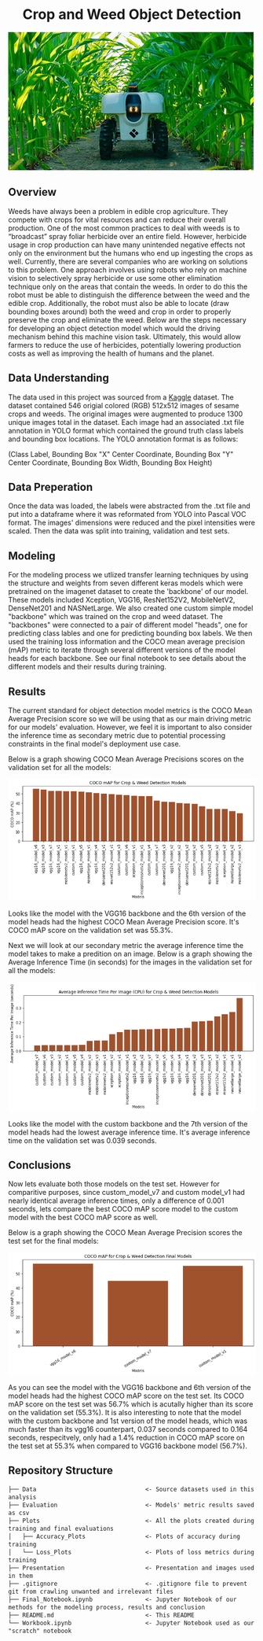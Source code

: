 # <center>Crop and Weed Object Detection</center>
![Robot%20Precision%20Agriculture.jpeg](https://github.com/Andrew-Boucher/Crop-Weed-Detection/blob/main/Presentation/Robot%20Precision%20Agriculture.jpeg)

## Overview

Weeds have always been a problem in edible crop agriculture. They compete with crops for vital resources and can reduce their overall production. One of the most common practices to deal with weeds is to “broadcast” spray foliar herbicide over an entire field. However, herbicide usage in crop production can have many unintended negative effects not only on the environment but the humans who end up ingesting the crops as well. Currently, there are several companies who are working on solutions to this problem. One approach involves using robots who rely on machine vision to selectively spray herbicide or use some other elimination technique only on the areas that contain the weeds. In order to do this the robot must be able to distinguish the difference between the weed and the edible crop. Additionally, the robot must also be able to locate (draw bounding boxes around) both the weed and crop in order to properly preserve the crop and eliminate the weed. Below are the steps necessary for developing an object detection model which would the driving mechanism behind this machine vision task. Ultimately, this would allow farmers to reduce the use of herbicides, potentially lowering production costs as well as improving the health of humans and the planet.

## Data Understanding

The data used in this project was sourced from a [Kaggle](https://www.kaggle.com/datasets/ravirajsinh45/crop-and-weed-detection-data-with-bounding-boxes) dataset. The dataset contained 546 origial colored (RGB) 512x512 images of sesame crops and weeds. The original images were augmented to produce 1300 unique images total in the dataset. Each image had an associated .txt file annotation in YOLO format which contained the ground truth class labels and bounding box locations. The YOLO annotation format is as follows: 

(Class Label, Bounding Box "X" Center Coordinate, Bounding Box "Y" Center Coordinate, Bounding Box Width, Bounding Box Height)

## Data Preperation

Once the data was loaded, the labels were abstracted from the .txt file and put into a dataframe where it was reformated from YOLO into Pascal VOC format. The images' dimensions were reduced and the pixel intensities were scaled. Then the data was split into training, validation and test sets.

## Modeling

For the modeling process we utlized transfer learning techniques by using the structure and weights from seven different keras models which were pretrained on the imagenet dataset to create the 'backbone' of our model. These models included Xception, VGG16, ResNet152V2, MobileNetV2, DenseNet201 and NASNetLarge. We also created one custom simple model "backbone" which was trained on the crop and weed dataset. The "backbones" were connected to a pair of different model "heads", one for predicting class lables and one for predicting bounding box labels. We then used the training loss information and the COCO mean average precision (mAP) metric to iterate through several different versions of the model heads for each backbone. See our final notebook to see details about the different models and their results during training. 

## Results

The current standard for object detection model metrics is the COCO Mean Average Precision score so we will be using that as our main driving metric for our models' evaluation. However, we feel it is important to also consider the inference time as secondary metric due to potential processing constraints in the final model's deployment use case.

Below is a graph showing COCO Mean Average Precisions scores on the validation set for all the models:

![COCO mAP Val](https://github.com/Andrew-Boucher/Crop-Weed-Detection/blob/main/Plots/COCO%20mAP%20for%20Crop%20%26%20Weed%20Detection%20Models.png)

Looks like the model with the VGG16 backbone and the 6th version of the model heads had the highest COCO Mean Average Precision score. It's COCO mAP score on the validation set was 55.3%.

Next we will look at our secondary metric the average inference time the model takes to make a predition on an image. Below is a graph showing the Average Inference Time (in seconds) for the images in the validation set for all the models:

![Inference Time Val](https://github.com/Andrew-Boucher/Crop-Weed-Detection/blob/main/Plots/Average%20Inference%20Time%20Per%20Image%20(CPU)%20for%20Crop%20%26%20Weed%20Detection%20Models.png)

Looks like the model with the custom backbone and the 7th version of the model heads had the lowest average inference time. It's average inference time on the validation set was 0.039 seconds.

## Conclusions

Now lets evaluate both those models on the test set. However for comparitive purposes, since custom_model_v7 and custom model_v1 had nearly identical average inference times, only a difference of 0.001 seconds, lets compare the best COCO mAP score model to the custom model with the best COCO mAP score as well.

Below is a graph showing the COCO Mean Average Precision scores the test set for the final models:

![COCO mAP Test](https://github.com/Andrew-Boucher/Crop-Weed-Detection/blob/main/Plots/COCO%20mAP%20for%20Crop%20%26%20Weed%20Detection%20Final%20Models.png)

As you can see the model with the VGG16 backbone and 6th version of the model heads had the highest COCO mAP score on the test set. Its COCO mAP score on the test set was 56.7% which is acutally higher than its score on the validation set (55.3%). It is also interesting to note that the model with the custom backbone and 1st version of the model heads, which was much faster than its vgg16 counterpart, 0.037 seconds compared to 0.164 seconds, respecitvely, only had a 1.4% reduction in COCO mAP score on the test set at 55.3% when compared to VGG16 backbone model (56.7%).

## Repository Structure
```
├── Data                               <- Source datasets used in this analysis
├── Evaluation                         <- Models' metric results saved as csv
├── Plots                              <- All the plots created during training and final evaluations
│   ├── Accuracy_Plots                 <- Plots of accuracy during training
│   └── Loss_Plots                     <- Plots of loss metrics during training
├── Presentation                       <- Presentation and images used in them
├── .gitignore                         <- .gitignore file to prevent git from crawling unwanted and irrelevant files
├── Final_Notebook.ipynb               <- Jupyter Notebook of our methods for the modeling process, results and conclusion
├── README.md                          <- This README
└── Workbook.ipynb                     <- Jupyter Notebook used as our "scratch" notebook
```

